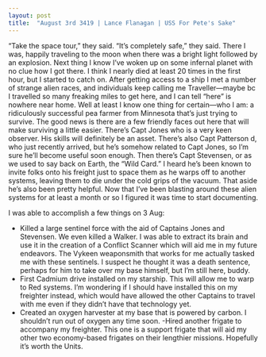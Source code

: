 ```yaml
---
layout: post
title:  "August 3rd 3419 | Lance Flanagan | USS For Pete's Sake"
---
```


<p>“Take the space tour,” they said. “It’s completely safe,” they said. There I was, happily traveling to the moon when there was a bright light followed by an explosion. Next thing I know I’ve woken up on some infernal planet with no clue how I got there. I think I nearly died at least 20 times in the first hour, but I started to catch on. After getting access to a ship I met a number of strange alien races, and individuals keep calling me Traveller—maybe bc I travelled so many freaking miles to get here, and I can tell “here” is nowhere near home. Well at least I know one thing for certain—who I am: a ridiculously successful pea farmer from Minnesota that’s just trying to survive. The good news is there are a few friendly faces out here that will make surviving a little easier. There’s Capt Jones who is a very keen observer. His skills will definitely be an asset. There’s also Capt Patterson d, who just recently arrived, but he’s somehow related to Capt Jones, so I’m sure he’ll become useful soon enough. Then there’s Capt Stevensen, or as we used to say back on Earth, the “Wild Card.” I heard he’s been known to invite folks onto his freight just to space them as he warps off to another systems, leaving them to die under the cold grips of the vacuum. That aside he’s also been pretty helpful. Now that I’ve been blasting around these alien systems for at least a month or so I figured it was time to start documenting.</p>

<p>I was able to accomplish a few things on 3 Aug:</p>

<ul>

 <li>Killed a large sentinel force with the aid of Captains Jones and Stevensen. We even killed a Walker. I was able to extract its brain and use it in the creation of a Conflict Scanner which will aid me in my future endeavors. The Vykeen weaponsmith that works for me actually tasked me with these sentinels. I suspect he thought it was a death sentence, perhaps for him to take over my base himself, but I’m still here, buddy.</li>

<li>First Cadmium drive installed on my starship. This will allow me to warp to Red systems. I’m wondering if I should have installed this on my freighter instead, which would have allowed the other Captains to travel with me even if they didn’t have that technology yet.</li>

<li>Created an oxygen harvester at my base that is powered by carbon. I shouldn’t run out of oxygen any time soon. -Hired another frigate to accompany my freighter. This one is a support frigate that will aid my other two economy-based frigates on their lengthier missions. Hopefully it’s worth the Units.</li>

</ul>

<!--more-->



